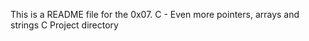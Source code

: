 This is a README file for the 0x07. C - Even more pointers, arrays and strings C Project
 directory
